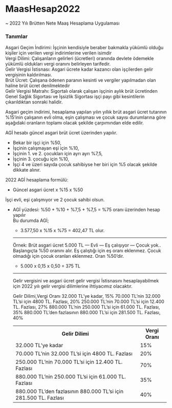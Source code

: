 # MaasHesap2022
~ 2022 Yılı Brütten Nete Maaş Hesaplama Uygulaması <br>

<h3>Tanımlar </h3>
Asgari Geçim İndirimi: İşçinin kendisiyle beraber bakmakla yükümlü olduğu kişiler için verilen vergi indirimlerine verilen isimdir <br>
Vergi Dilimi: Çalışanların gelirleri (ücretleri) oranında devlete ödemekle yükümlü oldukları vergi oranını belirleyen tarifedir. <br>
Gelir Vergisi İstisnası: Asgari ücrete kadar kazancı olan işçilerden gelir vergisinin kaldırılması. <br>
Brüt Ücret: Çalışana ödenen paranın kesinti ve vergiler yapılmadan olan haline brüt ücret denilmektedir <br>
Gelir Vergisi Matrahı: Sigortalı olarak çalışan işçinin aylık brüt ücretinden Genel Sağlık Sigortası ve İşsizlik Sigortası işçi payı gibi kesintilerin çıkarıldıktan sonraki halidir. <br>




Asgari geçim indirimi, hesaplama yapılan yılın yıllık brüt asgari ücret tutarının %15’inin çalışanın evli olma, eşin çalışması ve çocuk sayısı durumlarına göre aşağıdaki oranların toplamı olacak şekilde çarpımından elde edilir.


AGİ hesabı güncel asgari brüt ücret üzerinden yapılır.

<ul>
<li>Bekar bir işçi için %50,</li>
<li>İşçinin çalışmayan eşi için %10,</li>
<li>İşçinin 1. ve 2. çocukları için ayrı ayrı %7,5,</li>
<li>İşçinin 3. çocuğu için %10,</li>
<li>İşçi 4 ve üzeri sayıda çocuk sahibiyse her biri için %5 olacak şekilde dikkate alınır.</li>
</ul>


2022 AGİ hesaplama formülü: <br>
<ul>
<li>Güncel asgari ücret x %15 x %50
</ul>


İşçi evli, eşi çalışmıyor ve 2 çocuk sahibi olsun.<br>
<ul>
<li>AGİ yüzdesi: %50 + %10 + %7,5 + %7,5 = %75 oranı üzerinden hesap yapılır</li>
</ul<

Bu durumda AGİ; <br>
<ul>
<li>3.577,50 x %15 x %75 = 402,47 TL olur.</li>
</ul>

--------------------------------------------------

 Örnek: Brüt asgari ücret 5.000 TL — Evli — Eş çalışıyor — Çocuk yok..<br>
Başlangıçta %50 oranını alır. Eş çalıştığı için eş oranı eklenmez. Çocuk olmadığı için çocuk oranları eklenmez. Oran %50’dir.<br>
<ul>
<li>5.000 x 0,15 x 0,50 = 375 TL</li>
</ul>
 
 -------------------------------------------------
 
 Gelir vergisini ve asgari ücret gelir vergisi İstisnasını hesaplayabilmek için 2022 yılı gelir vergisi dilimlerine ihtiyacımız olacaktır. 
 
Gelir Dilimi,Vergi Oranı
32.000 TL’ye kadar, 15%
70.000 TL’nin 32.000 TL’si için 4800 TL. Fazlası, 20%
250.000 TL’nin 70.000 TL’si için 12.400 TL. Fazlası, 27%
880.000 TL’nin 250.000 TL’si için 61.000 TL. Fazlası, 35%
880.000 TL’den fazlasının 880.000 TL’si için 281.500 TL. Fazlası, 40%
 
 <table>
    <tr>
     <th>
         Gelir Dilimi
     </th>
    <th>
        Vergi Oranı
     </th>
    </tr>
  <tr>
    <td>32.000 TL’ye kadar</td>
    <td>15%</td>
  </tr>
   <tr>
    <td>70.000 TL’nin 32.000 TL’si için 4800 TL. Fazlası</td>
    <td>20%</td>
  </tr>
  <tr>
    <td>250.000 TL’nin 70.000 TL’si için 12.400 TL. Fazlası</td>
    <td>70%</td>
  </tr>
  <tr>
   <td>
   880.000 TL’nin 250.000 TL’si için 61.000 TL. Fazlası
   </td>
     <td>
   35%
   </td>
  </tr>
  <tr>
   <td>
  880.000 TL’den fazlasının 880.000 TL’si için 281.500 TL. Fazlası
   </td>
     <td>
   40%
   </td>
  </tr>
 </table>
 
 
